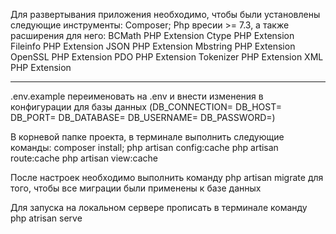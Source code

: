 Для развертывания приложения необходимо, чтобы были установлены следующие инструменты:
Composer;
Php вресии >= 7.3, а также расширения для него:
BCMath PHP Extension
Ctype PHP Extension
Fileinfo PHP Extension
JSON PHP Extension
Mbstring PHP Extension
OpenSSL PHP Extension
PDO PHP Extension
Tokenizer PHP Extension
XML PHP Extension
_______________________

.env.example переименовать на .env и внести изменения в конфигурации для базы данных (DB_CONNECTION=
DB_HOST=
DB_PORT=
DB_DATABASE=
DB_USERNAME=
DB_PASSWORD=)

В корневой папке проекта, в терминале выполнить следующие команды:
composer install;
php artisan config:cache
php artisan route:cache
php artisan view:cache

После настроек необходимо выполнить команду php artisan migrate
для того, чтобы все миграции были применены к базе данных

Для запуска на локальном сервере прописать в терминале команду php atrisan serve

